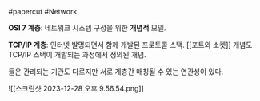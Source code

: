 #papercut #Network

**OSI 7 계층**: 네트워크 시스템 구성을 위한 **개념적** 모델.

**TCP/IP 계층**: 인터넷 발명되면서 함께 개발된 프로토콜 스택.
[[포트와 소켓]] 개념도 TCP/IP 스택이 개발되는 과정에서 정의된 개념.

둘은 관리되는 기관도 다르지만 서로 계층간 매칭될 수 있는 연관성이 있다.

![[스크린샷 2023-12-28 오후 9.56.54.png]]
